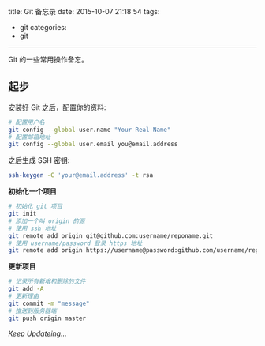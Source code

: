 title: Git 备忘录
date: 2015-10-07 21:18:54
tags:
- git
categories:
- git
---

Git 的一些常用操作备忘。

## 起步

安装好 Git 之后，配置你的资料:

```bash
# 配置用户名
git config --global user.name "Your Real Name"
# 配置邮箱地址
git config --global user.email you@email.address
```

之后生成 SSH 密钥:

```bash
ssh-keygen -C 'your@email.address' -t rsa
```

**初始化一个项目**

```bash
# 初始化 git 项目
git init
# 添加一个叫 origin 的源
# 使用 ssh 地址
git remote add origin git@github.com:username/reponame.git
# 使用 username/password 登录 https 地址
git remote add origin https://username@password:github.com/username/reponame.git
```

**更新项目**

```bash
# 记录所有新增和删除的文件
git add -A
# 更新理由
git commit -m "message"
# 推送到服务器端
git push origin master
```

*Keep Updateing...*